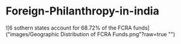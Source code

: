 # Foreign-Philanthropy-in-india
![6 sothern states account for 68.72% of the FCRA funds]("images/Geographic Distribution of FCRA Funds.png"?raw=true "")

